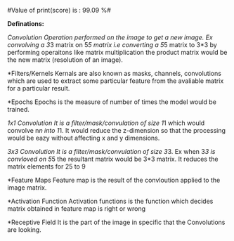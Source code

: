 
#Value of print(score) is : 99.09 %#

**Definations:**

*Convolution
Operation performed on the image to get a new image. Ex convolving a 3*3 matrix on 5*5 matrix i.e converting a 5*5 matrix to 3*3 by performing operaitons like matrix multiplication the product matrix would be the new matrix (resolution of an image).

*Filters/Kernels
Kernals are also known as masks, channels, convolutions which are used to extract some particular feature from the avaliable matrix for a particular result. 

*Epochs
Epochs is the measure of number of times the model would be trained.

*1x1 Convolution
It is a filter/mask/convulation of size 1*1 which would convolve n*n into 1*1. It would reduce the z-dimension so that the processing would be eazy without affecting x and y dimensions.

*3x3 Convolution
It is a filter/mask/convulation of size 3*3. Ex when 3*3 is convloved on 5*5 the resultant matrix would be 3*3 matrix. It reduces the matrix elements for 25 to 9

*Feature Maps
Feature map is the result of the convloution applied to the image matrix.

*Activation Function
Activation functions is the function which decides matrix obtained in feature map is right or wrong

*Receptive Field
It is the part of the image in specific that the Convolutions are looking.
